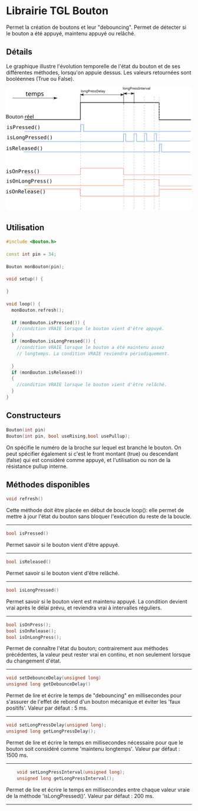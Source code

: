 # Librairie TGL Bouton

Permet la création de boutons et leur "debouncing". Permet de détecter si le bouton a été appuyé, maintenu appuyé ou relâché.

## Détails

Le graphique illustre l'évolution temporelle de l'état du bouton et de ses différentes méthodes, lorsqu'on appuie dessus. Les valeurs retournées sont booléennes (True ou False).

![Timing](timing.svg)


## Utilisation

```cpp
#include <Bouton.h> 

const int pin = 34; 

Bouton monBouton(pin); 

void setup() {
  
}

void loop() {
  monBouton.refresh(); 

  if (monBouton.isPressed()) { 
    //condition VRAIE lorsque le bouton vient d'être appuyé.
  }
  if (monBouton.isLongPressed()) { 
    //condition VRAIE lorsque le bouton a été maintenu assez 
    // longtemps. La condition VRAIE reviendra périodiquement.

  }
  if (monBouton.isReleased())
  {
    //condition VRAIE lorsque le bouton vient d'être relâché.
  }
}
```

## Constructeurs
```cpp
Bouton(int pin)
Bouton(int pin, bool useRising,bool usePullup); 
```
On spécifie le numéro de la broche sur lequel est branché le bouton. On peut spécifier également si c'est le front montant (true) ou descendant (false) qui est considéré comme appuyé,  et l'utilisation ou non de la résistance pullup interne.



## Méthodes disponibles

```cpp
void refresh()
```
Cette méthode doit être placée en début de boucle loop(): elle permet de mettre à jour l'état du bouton sans bloquer l'exécution du reste de la boucle.

---
```cpp
bool isPressed()
```
Permet savoir si le bouton vient d'être appuyé.

---
```cpp
bool isReleased()
```
Permet savoir si le bouton vient d'être relâché.

---

```cpp
bool isLongPressed()
```
Permet savoir si le bouton vient est maintenu appuyé. La condition devient vrai après le délai prévu, et reviendra vrai à intervalles réguliers.

---

```cpp
bool isOnPress();
bool isOnRelease();
bool isOnLongPress();
```
Permet de connaître l'état du bouton; contrairement aux méthodes précédentes, la valeur peut rester vrai en continu, et non seulement lorsque du changement d'état.

---

```cpp
void setDebounceDelay(unsigned long)
unsigned long getDebounceDelay()
```
Permet de lire et écrire le temps de "debouncing" en millisecondes pour s'assurer de l'effet de rebond d'un bouton mécanique et éviter les 'faux positifs'. Valeur par défaut : 5 ms.

---
```cpp
void setLongPressDelay(unsigned long);
unsigned long getLongPressDelay();
```
Permet de lire et écrire le temps en millisecondes nécessaire pour que le bouton soit considéré comme 'maintenu longtemps'. Valeur par défaut : 1500 ms.

---
```cpp
	void setLongPressInterval(unsigned long);
	unsigned long getLongPressInterval();
```
Permet de lire et écrire le temps en millisecondes entre chaque valeur vraie de la méthode  'isLongPressed()'. Valeur par défaut : 200 ms.

---